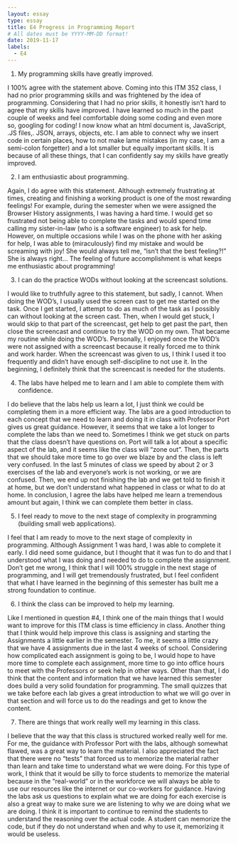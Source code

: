 ```yaml
---
layout: essay
type: essay
title: E4 Progress in Programming Report
# All dates must be YYYY-MM-DD format!
date: 2019-11-17
labels:
  - E4
--- 
```

1.	My programming skills have greatly improved.

I 100% agree with the statement above. Coming into this ITM 352 class, I had no prior programming skills and was frightened by the idea of programming. Considering that I had no prior skills, it honestly isn’t hard to agree that my skills have improved. I have learned so much in the past couple of weeks and feel comfortable doing some coding and even more so, googling for coding! I now know what an html document is, JavaScript, .JS files,. JSON, arrays, objects, etc. I am able to connect why we insert code in certain places, how to not make lame mistakes (in my case, I am a semi-colon forgetter) and a lot smaller but equally important skills. It is because of all these things, that I can confidently say my skills have greatly improved. 

2.	I am enthusiastic about programming.

Again, I do agree with this statement. Although extremely frustrating at times, creating and finishing a working product is one of the most rewarding feelings! For example, during the semester when we were assigned the Browser History assignments, I was having a hard time. I would get so frustrated not being able to complete the tasks and would spend time calling my sister-in-law (who is a software engineer) to ask for help. However, on multiple occasions while I was on the phone with her asking for help, I was able to (miraculously) find my mistake and would be screaming with joy! She would always tell me, “isn’t that the best feeling?!” She is always right… The feeling of future accomplishment is what keeps me enthusiastic about programming!

3.	I can do the practice WODs without looking at the screencast solutions.

I would like to truthfully agree to this statement, but sadly, I cannot. When doing the WOD’s, I usually used the screen cast to get me started on the task. Once I get started, I attempt to do as much of the task as I possibly can without looking at the screen cast. Then, when I would get stuck, I would skip to that part of the screencast, get help to get past the part, then close the screencast and continue to try the WOD on my own. That became my routine while doing the WOD’s. Personally, I enjoyed once the WOD’s were not assigned with a screencast because it really forced me to think and work harder. When the screencast was given to us, I think I used it too frequently and didn’t have enough self-discipline to not use it. In the beginning, I definitely think that the screencast is needed for the students. 

4.	The labs have helped me to learn and I am able to complete them with confidence.

I do believe that the labs help us learn a lot, I just think we could be completing them in a more efficient way. The labs are a good introduction to each concept that we need to learn and doing it in class with Professor Port gives us great guidance. However, it seems that we take a lot longer to complete the labs than we need to. Sometimes I think we get stuck on parts that the class doesn’t have questions on. Port will talk a lot about a specific aspect of the lab, and it seems like the class will “zone out”. Then, the parts that we should take more time to go over we blaze by and the class is left very confused. In the last 5 minutes of class we speed by about 2 or 3 exercises of the lab and everyone’s work is not working, or we are confused. Then, we end up not finishing the lab and we get told to finish it at home, but we don’t understand what happened in class or what to do at home. In conclusion, I agree the labs have helped me learn a tremendous amount but again, I think we can complete them better in class.

5.	I feel ready to move to the next stage of complexity in programming (building small web applications).

I feel that I am ready to move to the next stage of complexity in programming. Although Assignment 1 was hard, I was able to complete it early. I did need some guidance, but I thought that it was fun to do and that I understood what I was doing and needed to do to complete the assignment. Don’t get me wrong, I think that I will 100% struggle in the next stage of programming, and I will get tremendously frustrated, but I feel confident that what I have learned in the beginning of this semester has built me a strong foundation to continue. 

6.	I think the class can be improved to help my learning.

Like I mentioned in question #4, I think one of the main things that I would want to improve for this ITM class is time efficiency in class. Another thing that I think would help improve this class is assigning and starting the Assignments a little earlier in the semester. To me, it seems a little crazy that we have 4 assignments due in the last 4 weeks of school. Considering how complicated each assignment is going to be, I would hope to have more time to complete each assignment, more time to go into office hours to meet with the Professors or seek help in other ways. Other than that, I do think that the content and information that we have learned this semester does build a very solid foundation for programming. The small quizzes that we take before each lab gives a great introduction to what we will go over in that section and will force us to do the readings and get to know the content. 

7.	There are things that work really well my learning in this class.

I believe that the way that this class is structured worked really well for me. For me, the guidance with Professor Port with the labs, although somewhat flawed, was a great way to learn the material. I also appreciated the fact that there were no “tests” that forced us to memorize the material rather than learn and take time to understand what we were doing. For this type of work, I think that it would be silly to force students to memorize the material because in the “real-world” or in the workforce we will always be able to use our resources like the internet or our co-workers for guidance. Having the labs ask us questions to explain what we are doing for each exercise is also a great way to make sure we are listening to why we are doing what we are doing. I think it is important to continue to remind the students to understand the reasoning over the actual code. A student can memorize the code, but if they do not understand when and why to use it, memorizing it would be useless. 


